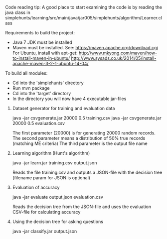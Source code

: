 Code reading tip: 
A good place to start examining the code is by reading the java class in simplehunts/learning/src/main/java/jar005/simplehunts/algorithm/Learner.class

Requirements to build the project:

- Java 7 JDK must be installed
- Maven must be installed. 
	See: https://maven.apache.org/download.cgi 
	For Ubuntu, install with apt-get: 
		http://www.mkyong.com/maven/how-to-install-maven-in-ubuntu/
		http://www.sysads.co.uk/2014/05/install-apache-maven-3-2-1-ubuntu-14-04/

To build all modules:

- Cd into the 'simplehunts' directory
- Run mvn package
- Cd into the 'target' directory
- In the directory you will now have 4 executable jar-files

1) Dataset generator for training and evaluation data

	java -jar csvgenerate.jar 20000 0.5 training.csv
	java -jar csvgenerate.jar 20000 0.5 evaluation.csv

	The first parameter (20000) is for generating 20000 random records.
	The second parameter means a distribution of 50% true records (matching ME criteria)
	The third parameter is the output file name

2) Learning algorithm (Hunt's algorithm)
	
	java -jar learn.jar training.csv output.json
	
	Reads the file training.csv and outputs a JSON-file with the decision tree (filename param for JSON is optional)

3) Evaluation of accuracy
	
	java -jar evaluate output.json evaluation.csv

	Reads the decision tree from the JSON-file and uses the evaluation CSV-file for calculating accuracy

4) Using the decision tree for asking questions
	
	java -jar classify.jar output.json
